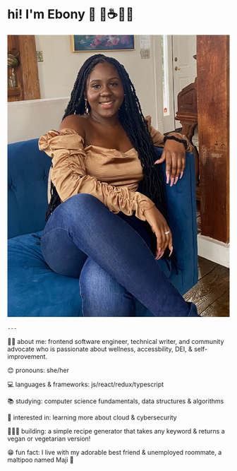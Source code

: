 
# hi! I'm Ebony 🤎 🌱☕👋🏿

![photo of Ebony smiling while sitting down on a blue chair wearing blue jeans and a golden-colored shirt](IMG_5566.jpg)

	---

💅🏿 about me: frontend software engineer, technical writer, and community advocate who is passionate about wellness, accessbility, DEI, & self-improvement.

😊 pronouns: she/her

💻 languages & frameworks: js/react/redux/typescript

📚 studying: computer science fundamentals, data structures & algorithms

💭 interested in: learning more about cloud & cybersecurity

👩🏿‍💻 building: a simple recipe generator that takes any keyword & returns a vegan or vegetarian version! 

😁 fun fact: I live with my adorable best friend & unemployed roommate, a maltipoo named Maji 🐶

